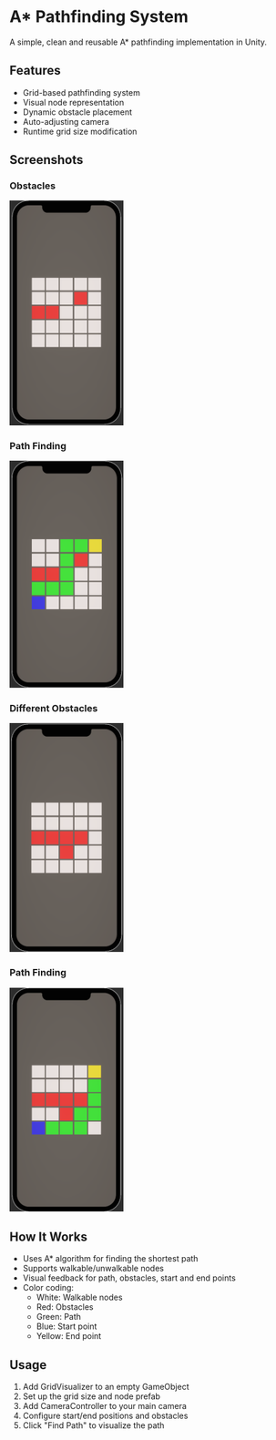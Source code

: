 # A* Pathfinding System

A simple, clean and reusable A* pathfinding implementation in Unity.

## Features
- Grid-based pathfinding system
- Visual node representation
- Dynamic obstacle placement
- Auto-adjusting camera
- Runtime grid size modification

## Screenshots

### Obstacles
<img src="ss/1.png" width="200">

### Path Finding
<img src="ss/2.png" width="200">

### Different Obstacles
<img src="ss/3.png" width="200">

### Path Finding
<img src="ss/4.png" width="200">

## How It Works
- Uses A* algorithm for finding the shortest path
- Supports walkable/unwalkable nodes
- Visual feedback for path, obstacles, start and end points
- Color coding:
  - White: Walkable nodes
  - Red: Obstacles
  - Green: Path
  - Blue: Start point
  - Yellow: End point

## Usage
1. Add GridVisualizer to an empty GameObject
2. Set up the grid size and node prefab
3. Add CameraController to your main camera
4. Configure start/end positions and obstacles
5. Click "Find Path" to visualize the path
 
